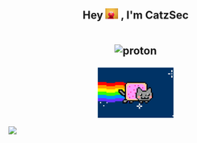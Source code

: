 <h2 align="center">
   Hey 
   <img src="https://github.com/catzsec/catzsec/raw/main/elmo.gif" width="25px">
   , I'm CatzSec
   <br>
   <br>
   <p align="center"><img alt="proton" src="https://img.shields.io/badge/PROTONMAIL-catzsec@protonmail.com-0d1117?style=for-the-badge&logo=protonmail&logoColor=0d1117&logoWidth=20&labelColor=000%27"></a></a>  </p>


</h2>

<div align="center">
<img src="https://github.com/catzsec/catzsec/raw/main/meowmeowmeow.gif" height="100px">
</div>

<!-- <p align="center">
   <i>I ❤ malware<i/>
<p/> -->

![](https://hit.yhype.me/github/profile?user_id=103686454)
